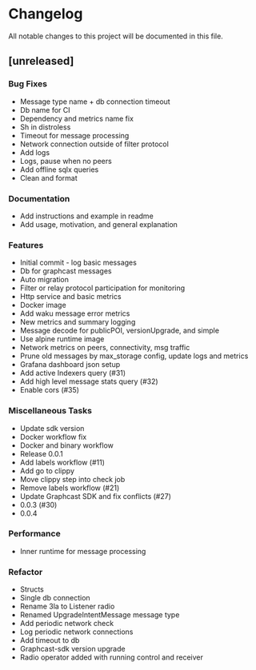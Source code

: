 # Changelog

All notable changes to this project will be documented in this file.

## [unreleased]

### Bug Fixes

- Message type name + db connection timeout
- Db name for CI
- Dependency and metrics name fix
- Sh in distroless
- Timeout for message processing
- Network connection outside of filter protocol
- Add logs
- Logs, pause when no peers
- Add offline sqlx queries
- Clean and format

### Documentation

- Add instructions and example in readme
- Add usage, motivation, and general explanation

### Features

- Initial commit - log basic messages
- Db for graphcast messages
- Auto migration
- Filter or relay protocol participation for monitoring
- Http service and basic metrics
- Docker image
- Add waku message error metrics
- New metrics and summary logging
- Message decode for publicPOI, versionUpgrade, and simple
- Use alpine runtime image
- Network metrics on peers, connectivity, msg traffic
- Prune old messages by max_storage config, update logs and metrics
- Grafana dashboard json setup
- Add active Indexers query (#31)
- Add high level message stats query (#32)
- Enable cors (#35)

### Miscellaneous Tasks

- Update sdk version
- Docker workflow fix
- Docker and binary workflow
- Release 0.0.1
- Add labels workflow (#11)
- Add go to clippy
- Move clippy step into check job
- Remove labels workflow (#21)
- Update Graphcast SDK and fix conflicts (#27)
- 0.0.3 (#30)
- 0.0.4

### Performance

- Inner runtime for message processing

### Refactor

- Structs
- Single db connection
- Rename 3la to Listener radio
- Renamed UpgradeIntentMessage message type
- Add periodic network check
- Log periodic network connections
- Add timeout to db
- Graphcast-sdk version upgrade
- Radio operator added with running control and receiver

<!-- generated by git-cliff -->
